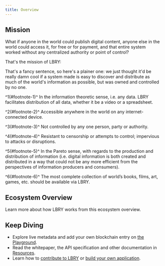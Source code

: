 ```yaml
---
title: Overview
---
```


## Mission

What if anyone in the world could publish digital content, anyone else in the world could access it, for free or for payment, and that entire system worked without any centralized authority or point of control?

That's the mission of LBRY:

<MissionStatement/>

That's a fancy sentence, so here's a plainer one: we just thought it'd be really damn cool if a system made is easy to discover and distribute as much of the world's information as possible, but was owned and controlled by no one.

^1(#footnote-1)^ In the information theoretic sense, i.e. any data. LBRY facilitates distribution of all data, whether it be a video or a spreadsheet.

^2(#footnote-2)^ Accessible anywhere in the world on any internet-connected device.

^3(#footnote-3)^ Not controlled by any one person, party or authority.

^4(#footnote-4)^ Resistant to censorship or attempts to control; impervious to attacks or disruptions.

^5(#footnote-5)^ In the Pareto sense, with regards to the production and distribution of information (i.e. digital information is both created and distributed in a way that could not be any more efficient from the perspectives of information producers and consumers).

^6(#footnote-6)^ The most complete collection of world’s books, films, art, games, etc. should be available via LBRY.

## Ecosystem Overview

Learn more about how LBRY works from this ecosystem overview.

<Ecosystem/>

## Keep Diving

- Explore live metadata and add your own blockchain entry on [the Playground](/playground).
- Read the whitepaper, the API specification and other documentation in [Resources](/resources).
- Learn how to [contribute to LBRY](/contribute) or [build your own application](/build).
